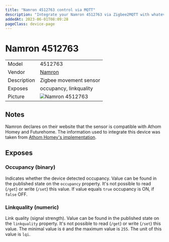 ```yaml
---
title: "Namron 4512763 control via MQTT"
description: "Integrate your Namron 4512763 via Zigbee2MQTT with whatever smart home infrastructure you are using without the vendor's bridge or gateway."
addedAt: 2023-06-01T08:09:28
pageClass: device-page
---
```


<!-- !!!! -->
<!-- ATTENTION: This file is auto-generated through docgen! -->
<!-- You can only edit the "Notes"-Section between the two comment lines "Notes BEGIN" and "Notes END". -->
<!-- Do not use h1 or h2 heading within "## Notes"-Section. -->
<!-- !!!! -->

# Namron 4512763

|     |     |
|-----|-----|
| Model | 4512763  |
| Vendor  | [Namron](/supported-devices/#v=Namron)  |
| Description | Zigbee movement sensor |
| Exposes | occupancy, linkquality |
| Picture | ![Namron 4512763](https://www.zigbee2mqtt.io/images/devices/4512763.png) |


<!-- Notes BEGIN: You can edit here. Add "## Notes" headline if not already present. -->
## Notes
Namron declares on their website that the sensor is compatible with Athom Homey and Futurehome. The information used to integrate this device was taken from [Athom Homey's implementation](https://github.com/NamronAS/Namron_Homey/blob/Beta/drivers/4512763/device.js).
<!-- Notes END: Do not edit below this line -->




## Exposes

### Occupancy (binary)
Indicates whether the device detected occupancy.
Value can be found in the published state on the `occupancy` property.
It's not possible to read (`/get`) or write (`/set`) this value.
If value equals `true` occupancy is ON, if `false` OFF.

### Linkquality (numeric)
Link quality (signal strength).
Value can be found in the published state on the `linkquality` property.
It's not possible to read (`/get`) or write (`/set`) this value.
The minimal value is `0` and the maximum value is `255`.
The unit of this value is `lqi`.


